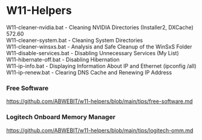 # W11-Helpers
W11-cleaner-nvidia.bat - Cleaning NVIDIA Directories (Installer2, DXCache) 572.60\
W11-cleaner-system.bat - Cleaning System Directories\
W11-cleaner-winsxs.bat - Analysis and Safe Cleanup of the WinSxS Folder\
W11-disable-services.bat - Disabling Unnecessary Services (My List)\
W11-hibernate-off.bat - Disabling Hibernation\
W11-ip-info.bat - Displaying Information About IP and Ethernet (ipconfig /all)\
W11-ip-renew.bat - Clearing DNS Cache and Renewing IP Address

### Free Software
https://github.com/ABWEBIT/w11-helpers/blob/main/tips/free-software.md

### Logitech Onboard Memory Manager
https://github.com/ABWEBIT/w11-helpers/blob/main/tips/logitech-omm.md